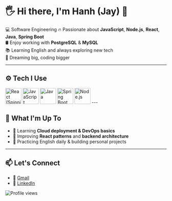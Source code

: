 # 🖐️ Hi there, I'm Hanh (Jay) 👋

💻 Software Engineering 
🔥 Passionate about **JavaScript**, **Node.js**, **React**, **Java**, **Spring Boot**  
🛢️ Enjoy working with **PostgreSQL** & **MySQL**  
📚 Learning English and always exploring new tech  
🌱 Dreaming big, coding bigger

---

## ⚙️ Tech I Use

<img src="https://raw.githubusercontent.com/HoHanhDev/assets/main/icons/react-spin.gif" width="50" title="React (Spinning)" />
<img src="https://cdn.jsdelivr.net/gh/devicons/devicon/icons/javascript/javascript-original.svg" width="50" title="JavaScript" />
<img src="https://cdn.jsdelivr.net/gh/devicons/devicon/icons/java/java-original.svg" width="50" title="Java" />
<img src="https://cdn.jsdelivr.net/gh/devicons/devicon/icons/spring/spring-original.svg" width="50" title="Spring Boot" />
<img src="https://cdn.jsdelivr.net/gh/devicons/devicon/icons/nodejs/nodejs-original.svg" width="50" title="Node.js" />
---

## 🚀 What I'm Up To

- 🌱 Learning **Cloud deployment & DevOps basics**
- 🧠 Improving **React patterns** and **backend architecture**
- 📖 Practicing English daily & building personal projects

---

## 📫 Let's Connect

- 📧 [Gmail](mailto:your.email@gmail.com)
- 💼 [LinkedIn](https://linkedin.com/in/ho-van-hanh-4a9b63336)

![Profile views](https://komarev.com/ghpvc/?username=hanh-dev&color=orange)
